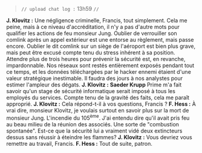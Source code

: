﻿> `// upload chat log :` 13h59 `//`

**J. Klovitz :** Une négligence criminelle, Francis, tout simplement. Cela me peine, mais à ce niveau d'accréditation, il n'y a pas d'autre mots pour qualifier les actions de feu monsieur Jung. Oublier de verrouiller son comlink après un appel extérieur est une entorse au règlement, mais passe encore. Oublier le dit comlink sur un siège de l'aéroport est bien plus grave, mais peut être excusé compte tenu du stress inhérent à sa position. Attendre plus de trois heures pour prévenir la sécurité est, en revanche, impardonnable. Nos réseaux sont restés entièrement exposés pendant tout ce temps, et les données téléchargées par le hacker ennemi étaient d'une valeur stratégique inestimable. Il faudra des jours à nos analystes pour estimer l'ampleur des dégats.
**J. Klovitz :** **Saeder Krupp** Prime m'a fait savoir qu'un stage de sécurité informatique serait imposé à tous les employés du services. Compte tenu de la gravité des faits, cela me paraît approprié.
**J. Klovitz :** Cela répond-t-il à vos questions, Francis ?
**F. Hess :** À vrai dire, monsieur Klovitz, je voulais surtout en savoir plus sur la mort de monsieur Jung. L'incendie du 105<sup>ème</sup>. J'ai entendu dire qu'il avait pris feu au beau milieu de la réunion des associés. Une sorte de "combustion spontanée". Est-ce que la sécurité lui a vraiment vidé deux extincteurs dessus sans réussir à éteindre les flammes?
**J. Klovitz :** Vous devriez vous remettre au travail, Francis.
**F. Hess :** Tout de suite, patron.
